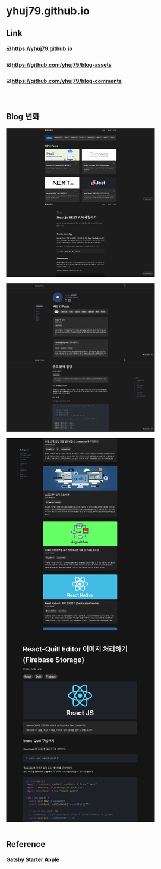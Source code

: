 # yhuj79.github.io

## Link

#### :ballot_box_with_check: <a target="_blank" rel="noopener noreferrer" href="https://yhuj79.github.io">https://yhuj79.github.io</a>

#### :ballot_box_with_check: <a target="_blank" rel="noopener noreferrer" href="https://github.com/yhuj79/blog-assets">https://github.com/yhuj79/blog-assets</a>

#### :ballot_box_with_check: <a target="_blank" rel="noopener noreferrer" href="https://github.com/yhuj79/blog-comments">https://github.com/yhuj79/blog-comments</a>

<br>

## Blog 변화

<div>
    <img align=top src=https://raw.githubusercontent.com/yhuj79/yhuj79.github.io/master/content/assets/apple1.png width=400>
    <img align=top src=https://raw.githubusercontent.com/yhuj79/yhuj79.github.io/master/content/assets/apple2.png width=400>
</div>

<br>

<div>
    <img align=top src=https://raw.githubusercontent.com/yhuj79/yhuj79.github.io/master/content/assets/custom1.png width=400>
    <img align=top src=https://raw.githubusercontent.com/yhuj79/yhuj79.github.io/master/content/assets/custom2.png width=400>
</div>

<br>

<div>
    <img align=top src=https://raw.githubusercontent.com/yhuj79/yhuj79.github.io/master/content/assets/custom3.png width=400>
    <img align=top src=https://raw.githubusercontent.com/yhuj79/yhuj79.github.io/master/content/assets/custom4.png width=400>
</div>

<br>

## Reference

#### [Gatsby Starter Apple](https://github.com/sungik-choi/gatsby-starter-apple)
